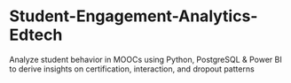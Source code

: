 # Student-Engagement-Analytics-Edtech
Analyze student behavior in MOOCs using Python, PostgreSQL &amp; Power BI to derive insights on certification, interaction, and dropout patterns

